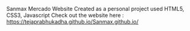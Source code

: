 Sanmax Mercado Website
Created as a personal project used HTML5, CSS3, Javascript
Check out the website here : https://tejaprabhukadha.github.io/Sanmax.github.io/
